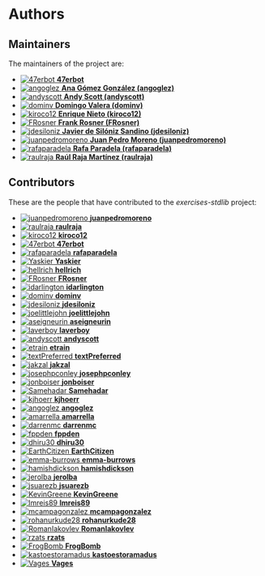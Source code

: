 [comment]: <> (Don't edit this file!)
[comment]: <> (It is automatically updated after every release of https://github.com/47degrees/.github)
[comment]: <> (If you want to suggest a change, please open a PR or issue in that repository)

# Authors

## Maintainers

The maintainers of the project are:

- [![47erbot](https://avatars1.githubusercontent.com/u/24799081?v=4&s=20) **47erbot**](https://github.com/47erbot)
- [![angoglez](https://avatars0.githubusercontent.com/u/10107285?v=4&s=20) **Ana Gómez González (angoglez)**](https://github.com/angoglez)
- [![andyscott](https://avatars3.githubusercontent.com/u/310363?v=4&s=20) **Andy Scott (andyscott)**](https://github.com/andyscott)
- [![dominv](https://avatars1.githubusercontent.com/u/3943031?v=4&s=20) **Domingo Valera (dominv)**](https://github.com/dominv)
- [![kiroco12](https://avatars1.githubusercontent.com/u/48894338?v=4&s=20) **Enrique Nieto (kiroco12)**](https://github.com/kiroco12)
- [![FRosner](https://avatars2.githubusercontent.com/u/3427394?v=4&s=20) **Frank Rosner (FRosner)**](https://github.com/FRosner)
- [![jdesiloniz](https://avatars2.githubusercontent.com/u/2835739?v=4&s=20) **Javier de Silóniz Sandino (jdesiloniz)**](https://github.com/jdesiloniz)
- [![juanpedromoreno](https://avatars2.githubusercontent.com/u/4879373?v=4&s=20) **Juan Pedro Moreno (juanpedromoreno)**](https://github.com/juanpedromoreno)
- [![rafaparadela](https://avatars3.githubusercontent.com/u/315070?v=4&s=20) **Rafa Paradela (rafaparadela)**](https://github.com/rafaparadela)
- [![raulraja](https://avatars3.githubusercontent.com/u/456796?v=4&s=20) **Raúl Raja Martínez (raulraja)**](https://github.com/raulraja)

## Contributors

These are the people that have contributed to the _exercises-stdlib_ project:

- [![juanpedromoreno](https://avatars2.githubusercontent.com/u/4879373?v=4&s=20) **juanpedromoreno**](https://github.com/juanpedromoreno)
- [![raulraja](https://avatars3.githubusercontent.com/u/456796?v=4&s=20) **raulraja**](https://github.com/raulraja)
- [![kiroco12](https://avatars1.githubusercontent.com/u/48894338?v=4&s=20) **kiroco12**](https://github.com/kiroco12)
- [![47erbot](https://avatars1.githubusercontent.com/u/24799081?v=4&s=20) **47erbot**](https://github.com/47erbot)
- [![rafaparadela](https://avatars3.githubusercontent.com/u/315070?v=4&s=20) **rafaparadela**](https://github.com/rafaparadela)
- [![Yaskier](https://avatars2.githubusercontent.com/u/1658525?v=4&s=20) **Yaskier**](https://github.com/Yaskier)
- [![hellrich](https://avatars2.githubusercontent.com/u/11443632?v=4&s=20) **hellrich**](https://github.com/hellrich)
- [![FRosner](https://avatars2.githubusercontent.com/u/3427394?v=4&s=20) **FRosner**](https://github.com/FRosner)
- [![idarlington](https://avatars1.githubusercontent.com/u/5803713?v=4&s=20) **idarlington**](https://github.com/idarlington)
- [![dominv](https://avatars1.githubusercontent.com/u/3943031?v=4&s=20) **dominv**](https://github.com/dominv)
- [![jdesiloniz](https://avatars2.githubusercontent.com/u/2835739?v=4&s=20) **jdesiloniz**](https://github.com/jdesiloniz)
- [![joelittlejohn](https://avatars3.githubusercontent.com/u/686384?v=4&s=20) **joelittlejohn**](https://github.com/joelittlejohn)
- [![aseigneurin](https://avatars3.githubusercontent.com/u/4038960?v=4&s=20) **aseigneurin**](https://github.com/aseigneurin)
- [![laverboy](https://avatars0.githubusercontent.com/u/617565?v=4&s=20) **laverboy**](https://github.com/laverboy)
- [![andyscott](https://avatars3.githubusercontent.com/u/310363?v=4&s=20) **andyscott**](https://github.com/andyscott)
- [![etrain](https://avatars0.githubusercontent.com/u/1326181?v=4&s=20) **etrain**](https://github.com/etrain)
- [![textPreferred](https://avatars2.githubusercontent.com/u/1721427?v=4&s=20) **textPreferred**](https://github.com/textPreferred)
- [![jakzal](https://avatars3.githubusercontent.com/u/190447?v=4&s=20) **jakzal**](https://github.com/jakzal)
- [![josephpconley](https://avatars3.githubusercontent.com/u/1165287?v=4&s=20) **josephpconley**](https://github.com/josephpconley)
- [![jonboiser](https://avatars2.githubusercontent.com/u/10248067?v=4&s=20) **jonboiser**](https://github.com/jonboiser)
- [![Samehadar](https://avatars2.githubusercontent.com/u/15636676?v=4&s=20) **Samehadar**](https://github.com/Samehadar)
- [![kjhoerr](https://avatars3.githubusercontent.com/u/13242722?v=4&s=20) **kjhoerr**](https://github.com/kjhoerr)
- [![angoglez](https://avatars0.githubusercontent.com/u/10107285?v=4&s=20) **angoglez**](https://github.com/angoglez)
- [![amarrella](https://avatars0.githubusercontent.com/u/1425877?v=4&s=20) **amarrella**](https://github.com/amarrella)
- [![darrenmc](https://avatars1.githubusercontent.com/u/5648045?v=4&s=20) **darrenmc**](https://github.com/darrenmc)
- [![fppden](https://avatars2.githubusercontent.com/u/21062795?v=4&s=20) **fppden**](https://github.com/fppden)
- [![dhiru30](https://avatars1.githubusercontent.com/u/19662666?v=4&s=20) **dhiru30**](https://github.com/dhiru30)
- [![EarthCitizen](https://avatars0.githubusercontent.com/u/1094129?v=4&s=20) **EarthCitizen**](https://github.com/EarthCitizen)
- [![emma-burrows](https://avatars1.githubusercontent.com/u/1822937?v=4&s=20) **emma-burrows**](https://github.com/emma-burrows)
- [![hamishdickson](https://avatars1.githubusercontent.com/u/5042218?v=4&s=20) **hamishdickson**](https://github.com/hamishdickson)
- [![jerolba](https://avatars2.githubusercontent.com/u/709055?v=4&s=20) **jerolba**](https://github.com/jerolba)
- [![jsuarezb](https://avatars0.githubusercontent.com/u/4175044?v=4&s=20) **jsuarezb**](https://github.com/jsuarezb)
- [![KevinGreene](https://avatars3.githubusercontent.com/u/320528?v=4&s=20) **KevinGreene**](https://github.com/KevinGreene)
- [![lmreis89](https://avatars0.githubusercontent.com/u/10532763?v=4&s=20) **lmreis89**](https://github.com/lmreis89)
- [![mcampagonzalez](https://avatars2.githubusercontent.com/u/19465448?v=4&s=20) **mcampagonzalez**](https://github.com/mcampagonzalez)
- [![rohanurkude28](https://avatars0.githubusercontent.com/u/38035758?v=4&s=20) **rohanurkude28**](https://github.com/rohanurkude28)
- [![RomanIakovlev](https://avatars1.githubusercontent.com/u/2363458?v=4&s=20) **RomanIakovlev**](https://github.com/RomanIakovlev)
- [![rzats](https://avatars3.githubusercontent.com/u/13783592?v=4&s=20) **rzats**](https://github.com/rzats)
- [![FrogBomb](https://avatars2.githubusercontent.com/u/5280885?v=4&s=20) **FrogBomb**](https://github.com/FrogBomb)
- [![kastoestoramadus](https://avatars2.githubusercontent.com/u/6271645?v=4&s=20) **kastoestoramadus**](https://github.com/kastoestoramadus)
- [![Vages](https://avatars0.githubusercontent.com/u/3520744?v=4&s=20) **Vages**](https://github.com/Vages)